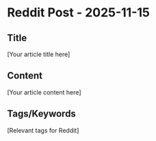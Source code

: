 # Reddit Post - 2025-11-15

## Title
[Your article title here]

## Content
[Your article content here]

## Tags/Keywords
[Relevant tags for Reddit]
